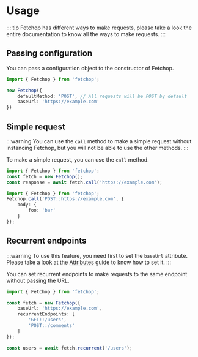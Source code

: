 # Usage

::: tip
Fetchop has different ways to make requests, please take a look the entire documentation to know all the ways to make requests.
:::

## Passing configuration

You can pass a configuration object to the constructor of Fetchop.

```ts {4,5}
import { Fetchop } from 'fetchop';

new Fetchop({
	defaultMethod: 'POST', // All requests will be POST by default
	baseUrl: 'https://example.com'
})
```
## Simple request

:::warning
You can use the `call` method to make a simple request without instancing Fetchop, but you will not be able to use the other methods.
:::

To make a simple request, you can use the `call` method.

```ts {3}
import { Fetchop } from 'fetchop';
const fetch = new Fetchop();
const response = await fetch.call('https://example.com');
```

```ts
import { Fetchop } from 'fetchop';
Fetchop.call('POST::https://example.com', {
	body: {
		foo: 'bar'
	}
});
```

## Recurrent endpoints

:::warning
To use this feature, you need first to set the `baseUrl` attribute. Please take a look at the [Attributes](/guide/configuration/attributes.md) guide to know how to set it.
:::

You can set recurrent endpoints to make requests to the same endpoint without passing the URL.

```ts {3}
import { Fetchop } from 'fetchop';

const fetch = new Fetchop({
	baseUrl: 'https://example.com',
	recurrentEndpoints: [
		'GET::/users',
		'POST::/comments'
	]
});

const users = await fetch.recurrent('/users');
```
